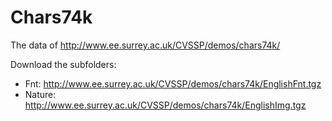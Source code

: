 # Chars74k
The data of http://www.ee.surrey.ac.uk/CVSSP/demos/chars74k/


Download the subfolders:

* Fnt: http://www.ee.surrey.ac.uk/CVSSP/demos/chars74k/EnglishFnt.tgz
* Nature: http://www.ee.surrey.ac.uk/CVSSP/demos/chars74k/EnglishImg.tgz
